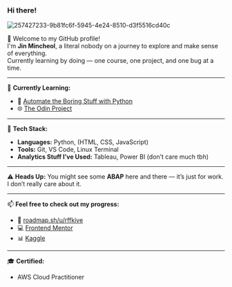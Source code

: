 ### Hi there!
![257427233-9b81fc6f-5945-4e24-8510-d3f5516cd40c](https://github.com/user-attachments/assets/f90f41f0-71a2-4104-8c03-a6bd163822bf)

👋 Welcome to my GitHub profile!  
I'm **Jin Mincheol**, a literal nobody on a journey to explore and make sense of everything.  
Currently learning by doing — one course, one project, and one bug at a time.

---

🧠 **Currently Learning:**
- 📗 [Automate the Boring Stuff with Python](https://automatetheboringstuff.com/)
- 🌐 [The Odin Project](https://www.theodinproject.com/)

---

🧰 **Tech Stack:**
- **Languages:** Python, (HTML, CSS, JavaScript)
- **Tools:** Git, VS Code, Linux Terminal
- **Analytics Stuff I’ve Used:** Tableau, Power BI (don’t care much tbh)

---

⚠️ **Heads Up:**
You might see some **ABAP** here and there — it’s just for work. I don’t really care about it.

---

📫 **Feel free to check out my progress:**
- 🧭 [roadmap.sh/u/rffkive](https://roadmap.sh/u/rffkive)
- 💻 [Frontend Mentor](https://www.frontendmentor.io/profile/rffkive)
- 📊 [Kaggle](https://www.kaggle.com/rffkive)

---

🎓 **Certified:**

- AWS Cloud Practitioner
